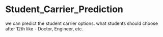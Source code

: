 # Student_Carrier_Prediction
we can predict the student carrier options. what students should choose after 12th like - Doctor, Engineer, etc.
